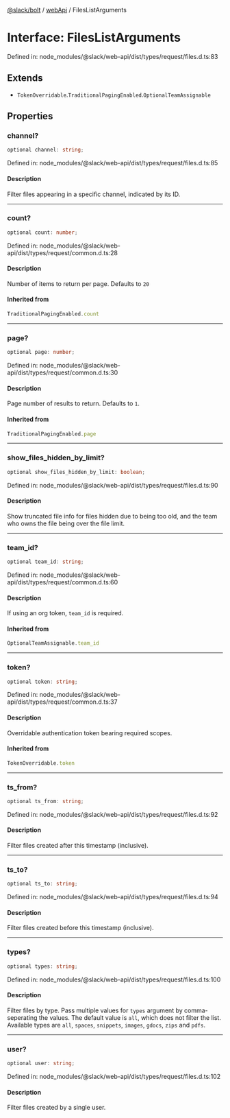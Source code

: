 [@slack/bolt](../../../../index.md) / [webApi](../index.md) / FilesListArguments

# Interface: FilesListArguments

Defined in: node\_modules/@slack/web-api/dist/types/request/files.d.ts:83

## Extends

- `TokenOverridable`.`TraditionalPagingEnabled`.`OptionalTeamAssignable`

## Properties

### channel?

```ts
optional channel: string;
```

Defined in: node\_modules/@slack/web-api/dist/types/request/files.d.ts:85

#### Description

Filter files appearing in a specific channel, indicated by its ID.

***

### count?

```ts
optional count: number;
```

Defined in: node\_modules/@slack/web-api/dist/types/request/common.d.ts:28

#### Description

Number of items to return per page. Defaults to `20`

#### Inherited from

```ts
TraditionalPagingEnabled.count
```

***

### page?

```ts
optional page: number;
```

Defined in: node\_modules/@slack/web-api/dist/types/request/common.d.ts:30

#### Description

Page number of results to return. Defaults to `1`.

#### Inherited from

```ts
TraditionalPagingEnabled.page
```

***

### show\_files\_hidden\_by\_limit?

```ts
optional show_files_hidden_by_limit: boolean;
```

Defined in: node\_modules/@slack/web-api/dist/types/request/files.d.ts:90

#### Description

Show truncated file info for files hidden due to being too old, and the team who owns the file
being over the file limit.

***

### team\_id?

```ts
optional team_id: string;
```

Defined in: node\_modules/@slack/web-api/dist/types/request/common.d.ts:60

#### Description

If using an org token, `team_id` is required.

#### Inherited from

```ts
OptionalTeamAssignable.team_id
```

***

### token?

```ts
optional token: string;
```

Defined in: node\_modules/@slack/web-api/dist/types/request/common.d.ts:37

#### Description

Overridable authentication token bearing required scopes.

#### Inherited from

```ts
TokenOverridable.token
```

***

### ts\_from?

```ts
optional ts_from: string;
```

Defined in: node\_modules/@slack/web-api/dist/types/request/files.d.ts:92

#### Description

Filter files created after this timestamp (inclusive).

***

### ts\_to?

```ts
optional ts_to: string;
```

Defined in: node\_modules/@slack/web-api/dist/types/request/files.d.ts:94

#### Description

Filter files created before this timestamp (inclusive).

***

### types?

```ts
optional types: string;
```

Defined in: node\_modules/@slack/web-api/dist/types/request/files.d.ts:100

#### Description

Filter files by type. Pass multiple values for `types` argument by comma-seperating the values.
The default value is `all`, which does not filter the list.
Available types are `all`, `spaces`, `snippets`, `images`, `gdocs`, `zips` and `pdfs`.

***

### user?

```ts
optional user: string;
```

Defined in: node\_modules/@slack/web-api/dist/types/request/files.d.ts:102

#### Description

Filter files created by a single user.
